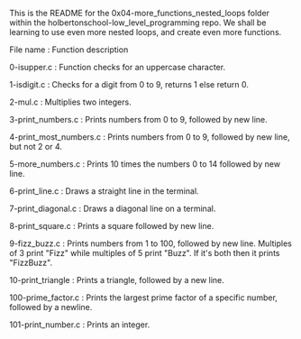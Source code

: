 This is the README for the 0x04-more_functions_nested_loops folder within the holbertonschool-low_level_programming repo. We shall be learning to use even more nested loops, and create even more functions.

File name : Function description

0-isupper.c : Function checks for an uppercase character.

1-isdigit.c : Checks for a digit from 0 to 9, returns 1 else return 0.

2-mul.c : Multiplies two integers.

3-print_numbers.c : Prints numbers from 0 to 9, followed by new line.

4-print_most_numbers.c : Prints numbers from 0 to 9, followed by new line, but not 2 or 4.

5-more_numbers.c : Prints 10 times the numbers 0 to 14 followed by new line.

6-print_line.c : Draws a straight line in the terminal.

7-print_diagonal.c : Draws a diagonal line on a terminal.

8-print_square.c : Prints a square followed by new line.

9-fizz_buzz.c : Prints numbers from 1 to 100, followed by new line. Multiples of 3 print "Fizz" while multiples of 5 print "Buzz". If it's both then it prints "FizzBuzz".

10-print_triangle : Prints a triangle, followed by a new line.

100-prime_factor.c : Prints the largest prime factor of a specific number, followed by a newline.

101-print_number.c : Prints an integer.
